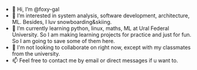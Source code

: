 - 👋 Hi, I’m @foxy-gal
- 👀 I’m interested in system analysis, software development, architecture, ML. Besides, I luv snowboarding&skiing.
- 🌱 I’m currently learning python, linux, maths, ML at Ural Federal University. So I am making learning projects for practice and just for fun. So I am going to save some of them here.  
- 💞️ I'm not looking to collaborate on right now, except with my classmates from the university.
- 📫 Feel free to contact me by email or direct messages if u want to.

<!---
foxy-gal/foxy-gal is a ✨ special ✨ repository because its `README.md` (this file) appears on your GitHub profile.
You can click the Preview link to take a look at your changes.
--->
